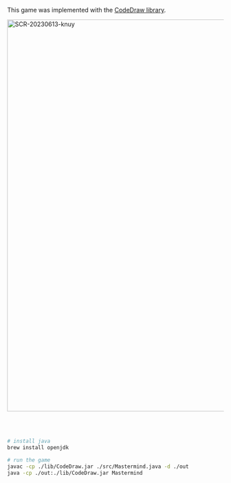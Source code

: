 This game was implemented with the [CodeDraw library](https://github.com/Krassnig/CodeDraw).

<img width="910" alt="SCR-20230613-knuy" src="https://github.com/sueszli/mastermind/assets/61852663/63da1c42-296a-4e01-9631-0cdfbda70cad">

<br><br>

```bash
# install java
brew install openjdk

# run the game
javac -cp ./lib/CodeDraw.jar ./src/Mastermind.java -d ./out
java -cp ./out:./lib/CodeDraw.jar Mastermind
```
